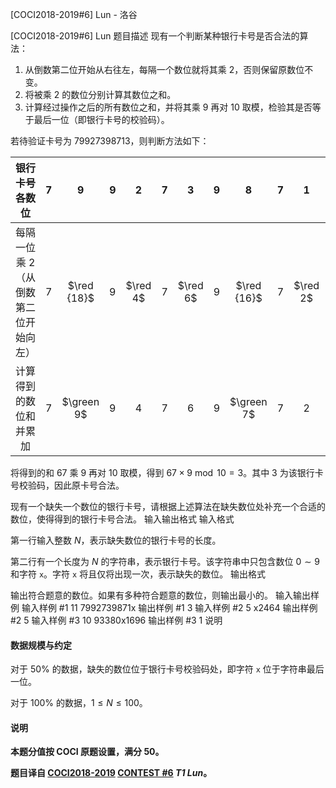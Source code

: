 



[COCI2018-2019#6] Lun - 洛谷














[COCI2018-2019#6] Lun
题目描述
现有一个判断某种银行卡号是否合法的算法：

1. 从倒数第二位开始从右往左，每隔一个数位就将其乘 $2$，否则保留原数位不变。
2. 将被乘 $2$ 的数位分别计算其数位之和。
3. 计算经过操作之后的所有数位之和，并将其乘 $9$ 再对 $10$ 取模，检验其是否等于最后一位（即银行卡号的校验码）。

若待验证卡号为 $79927398713$，则判断方法如下：

|银行卡号各数位|$7$|$9$|$9$|$2$|$7$|$3$|$9$|$8$|$7$|$1$|$3$|
| :----------: | :----------: | :----------: | :----------: | :----------: | :----------: | :----------: | :----------: | :----------: | :----------: | :----------: | :----------: |
|每隔一位乘 $2$（从倒数第二位开始向左）|$7$|$\red {18}$|$9$|$\red 4$|$7$|$\red 6$|$9$|$\red {16}$|$7$|$\red 2$| -|
|计算得到的数位和并累加|$7$|$\green 9$|$9$|$4$|$7$|$6$|$9$|$\green 7$|$7$|$2$|$=67$|

将得到的和 $67$ 乘 $9$ 再对 $10$ 取模，得到 $67 \times 9 \bmod 10=3$。其中 $3$ 为该银行卡号校验码，因此原卡号合法。

现有一个缺失一个数位的银行卡号，请根据上述算法在缺失数位处补充一个合适的数位，使得得到的银行卡号合法。
输入输出格式
输入格式

第一行输入整数 $N$，表示缺失数位的银行卡号的长度。

第二行有一个长度为 $N$ 的字符串，表示银行卡号。该字符串中只包含数位 $0 \sim 9$ 和字符 `x`。字符 `x` 将且仅将出现一次，表示缺失的数位。
输出格式

输出符合题意的数位。如果有多种符合题意的数位，则输出最小的。
输入输出样例
输入样例 #1
11
7992739871x
输出样例 #1
3
输入样例 #2
5
x2464
输出样例 #2
5
输入样例 #3
10
93380x1696
输出样例 #3
1
说明
#### 数据规模与约定

对于 $50\%$ 的数据，缺失的数位位于银行卡号校验码处，即字符 `x` 位于字符串最后一位。

对于 $100\%$ 的数据，$1 \le N \le 100$。

#### 说明

**本题分值按 COCI 原题设置，满分 $50$。**

**题目译自 [COCI2018-2019](https://hsin.hr/coci/archive/2018_2019/) [CONTEST #6](https://hsin.hr/coci/archive/2018_2019/contest6_tasks.pdf)  _T1 Lun_。**






